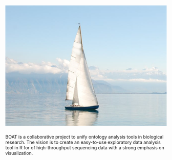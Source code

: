 ![boat](boat_logo.png)
================================

BOAT is a collaborative project to unify ontology analysis tools in biological research. 
The vision is to create an easy-to-use exploratory data analysis tool in R for 
of hiqh-throughput sequencing data with a strong emphasis on visualization.

